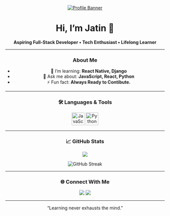 <!--
    README for Jatin’s GitHub Profile
    Replace placeholders (in ALL CAPS) with your actual info
-->

<div align="center">


[![Profile Banner](https://imgs.search.brave.com/0g5PBTm9GIjhO8K1lyC5nGES5TdyykSFe-5NmJWgvjU/rs:fit:860:0:0:0/g:ce/aHR0cHM6Ly93d3cu/Y3JlYXRpdmUtdGlt/LmNvbS9ibG9nL2Nv/bnRlbnQvaW1hZ2Vz/L3NpemUvdzk2MC8y/MDIxLzEwL0dpdGh1/Yi1wcm9maWxlLTEu/anBn)](www.linkedin.com/in/jatin-raikwar-4b40b536b)


# Hi, I’m **Jatin** 👋  
**Aspiring Full-Stack Developer • Tech Enthusiast • Lifelong Learner**

---

### About Me  
- 🌱 I’m learning: **React Native, Django**  
- 💬 Ask me about: **JavaScript, React, Python**  
- ⚡ Fun fact: **Always Ready to Contibute.**  

---

### 🛠 Languages & Tools

<p>
  <img alt="JavaScript" src="https://skillicons.dev/icons?i=js,ts,react,nodejs,react-native,html,css" height="40" />
  <img alt="Python" src="https://skillicons.dev/icons?i=python" height="40" />
</p>

---

### 📈 GitHub Stats

<p>
    <img align="center" src="
 ![Jatin's GitHub stats]https://github-readme-stats.vercel.app/api?username=jatin2602&show_icons=true&theme=radical"
 />
</p>
<p>
  <img align="center" src="https://github-readme-streak-stats.herokuapp.com/?user=jatin2602&theme=radical" alt="GitHub Streak" />
</p>

---

### 🌐 Connect With Me

<p>
  <a href="www.linkedin.com/in/jatin-raikwar-4b40b536b/"><img src="https://img.shields.io/badge/LinkedIn-Profile-blue?style=for-the-badge&logo=linkedin&logoColor=white"></a>
  <a href="mailto:raijatin2006@gmail.com"><img src="https://img.shields.io/badge/Email-raijatin2006@gmail.com-red?style=for-the-badge&logo=gmail&logoColor=white"></a>
</p>

---

<p align="center">“Learning never exhausts the mind.”</p>

</div>
